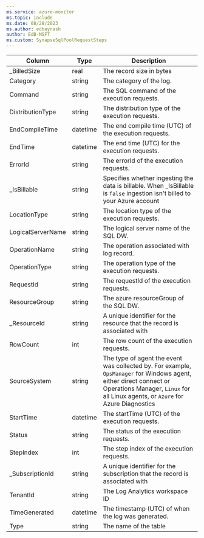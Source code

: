 ```yaml
---
ms.service: azure-monitor
ms.topic: include
ms.date: 08/28/2023
ms.author: edbaynash
author: EdB-MSFT
ms.custom: SynapseSqlPoolRequestSteps
---
```



| Column | Type | Description |
|---|---|---|
| _BilledSize | real | The record size in bytes |
| Category | string | The category of the log. |
| Command | string | The SQL command of the execution requests. |
| DistributionType | string | The distribution type of the execution requests. |
| EndCompileTime | datetime | The end compile time (UTC) of the execution requests. |
| EndTime | datetime | The end time (UTC) for the execution requests. |
| ErrorId | string | The errorId of the execution requests. |
| _IsBillable | string | Specifies whether ingesting the data is billable. When _IsBillable is `false` ingestion isn't billed to your Azure account |
| LocationType | string | The location type of the execution requests. |
| LogicalServerName | string | The logical server name of the SQL DW. |
| OperationName | string | The operation associated with log record. |
| OperationType | string | The operation type of the execution requests. |
| RequestId | string | The requestId of the execution requests. |
| ResourceGroup | string | The azure resourceGroup of the SQL DW. |
| _ResourceId | string | A unique identifier for the resource that the record is associated with |
| RowCount | int | The row count of the execution requests. |
| SourceSystem | string | The type of agent the event was collected by. For example, `OpsManager` for Windows agent, either direct connect or Operations Manager, `Linux` for all Linux agents, or `Azure` for Azure Diagnostics |
| StartTime | datetime | The startTime (UTC) of the execution requests. |
| Status | string | The status of the execution requests. |
| StepIndex | int | The step index of the execution requests. |
| _SubscriptionId | string | A unique identifier for the subscription that the record is associated with |
| TenantId | string | The Log Analytics workspace ID |
| TimeGenerated | datetime | The timestamp (UTC) of when the log was generated. |
| Type | string | The name of the table |
